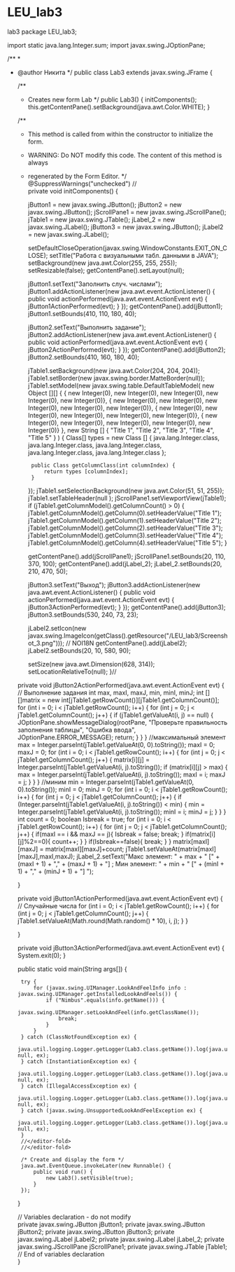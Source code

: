 # LEU_lab3
lab3
package LEU_lab3;

import static java.lang.Integer.sum;
import javax.swing.JOptionPane;

/**
 *
 * @author Никита
 */
public class Lab3 extends javax.swing.JFrame {

    /**
     * Creates new form Lab
     */
    public Lab3() {
        initComponents();
    this.getContentPane().setBackground(java.awt.Color.WHITE);
    }
 
    /**
     * This method is called from within the constructor to initialize the form.
     * WARNING: Do NOT modify this code. The content of this method is always
     * regenerated by the Form Editor.
     */
    @SuppressWarnings("unchecked")
    // <editor-fold defaultstate="collapsed" desc="Generated Code">                          
    private void initComponents() {

        jButton1 = new javax.swing.JButton();
        jButton2 = new javax.swing.JButton();
        jScrollPane1 = new javax.swing.JScrollPane();
        jTable1 = new javax.swing.JTable();
        jLabel_2 = new javax.swing.JLabel();
        jButton3 = new javax.swing.JButton();
        jLabel2 = new javax.swing.JLabel();

        setDefaultCloseOperation(javax.swing.WindowConstants.EXIT_ON_CLOSE);
        setTitle("Работа с визуальными табл. данными в JAVA");
        setBackground(new java.awt.Color(255, 255, 255));
        setResizable(false);
        getContentPane().setLayout(null);

        jButton1.setText("Заполнить случ. числами");
        jButton1.addActionListener(new java.awt.event.ActionListener() {
            public void actionPerformed(java.awt.event.ActionEvent evt) {
                jButton1ActionPerformed(evt);
            }
        });
        getContentPane().add(jButton1);
        jButton1.setBounds(410, 110, 180, 40);

        jButton2.setText("Выполнить задание");
        jButton2.addActionListener(new java.awt.event.ActionListener() {
            public void actionPerformed(java.awt.event.ActionEvent evt) {
                jButton2ActionPerformed(evt);
            }
        });
        getContentPane().add(jButton2);
        jButton2.setBounds(410, 160, 180, 40);

        jTable1.setBackground(new java.awt.Color(204, 204, 204));
        jTable1.setBorder(new javax.swing.border.MatteBorder(null));
        jTable1.setModel(new javax.swing.table.DefaultTableModel(
            new Object [][] {
                { new Integer(0),  new Integer(0),  new Integer(0),  new Integer(0),  new Integer(0)},
                { new Integer(0),  new Integer(0),  new Integer(0),  new Integer(0),  new Integer(0)},
                { new Integer(0),  new Integer(0),  new Integer(0),  new Integer(0),  new Integer(0)},
                { new Integer(0),  new Integer(0),  new Integer(0),  new Integer(0),  new Integer(0)}
            },
            new String [] {
                "Title 1", "Title 2", "Title 3", "Title 4", "Title 5"
            }
        ) {
            Class[] types = new Class [] {
                java.lang.Integer.class, java.lang.Integer.class, java.lang.Integer.class, java.lang.Integer.class, java.lang.Integer.class
            };

            public Class getColumnClass(int columnIndex) {
                return types [columnIndex];
            }
        });
        jTable1.setSelectionBackground(new java.awt.Color(51, 51, 255));
        jTable1.setTableHeader(null
        );
        jScrollPane1.setViewportView(jTable1);
        if (jTable1.getColumnModel().getColumnCount() > 0) {
            jTable1.getColumnModel().getColumn(0).setHeaderValue("Title 1");
            jTable1.getColumnModel().getColumn(1).setHeaderValue("Title 2");
            jTable1.getColumnModel().getColumn(2).setHeaderValue("Title 3");
            jTable1.getColumnModel().getColumn(3).setHeaderValue("Title 4");
            jTable1.getColumnModel().getColumn(4).setHeaderValue("Title 5");
        }

        getContentPane().add(jScrollPane1);
        jScrollPane1.setBounds(20, 110, 370, 100);
        getContentPane().add(jLabel_2);
        jLabel_2.setBounds(20, 210, 470, 50);

        jButton3.setText("Выход");
        jButton3.addActionListener(new java.awt.event.ActionListener() {
            public void actionPerformed(java.awt.event.ActionEvent evt) {
                jButton3ActionPerformed(evt);
            }
        });
        getContentPane().add(jButton3);
        jButton3.setBounds(530, 240, 73, 23);

        jLabel2.setIcon(new javax.swing.ImageIcon(getClass().getResource("/LEU_lab3/Screenshot_3.png"))); // NOI18N
        getContentPane().add(jLabel2);
        jLabel2.setBounds(20, 10, 580, 90);

        setSize(new java.awt.Dimension(628, 314));
        setLocationRelativeTo(null);
    }// </editor-fold>                        

    private void jButton2ActionPerformed(java.awt.event.ActionEvent evt) {                                         
          // Выполнение задания
        int max, maxI, maxJ, min, minI, minJ;
        int [][]matrix = new int[jTable1.getRowCount()][jTable1.getColumnCount()];
        for (int i = 0; i < jTable1.getRowCount(); i++) {
            for (int j = 0; j < jTable1.getColumnCount(); j++) {
                if (jTable1.getValueAt(i, j) == null) {
                    JOptionPane.showMessageDialog(rootPane,
                            "Проверьте правильность заполнения таблицы", "Ошибка ввода",
                            JOptionPane.ERROR_MESSAGE);
                    return;
                }
            }
        }
        //максимальный элемент
        max = Integer.parseInt(jTable1.getValueAt(0, 0).toString());
        maxI = 0;
        maxJ = 0;
        for (int i = 0; i < jTable1.getRowCount(); i++) {
            for (int j = 0; j < jTable1.getColumnCount(); j++) {
                matrix[i][j] = Integer.parseInt(jTable1.getValueAt(i, j).toString());
                if (matrix[i][j]  > max) {
                    max = Integer.parseInt(jTable1.getValueAt(i, j).toString());
                    maxI = i;
                    maxJ = j;
                }
            }
        }
        //миним
        min = Integer.parseInt(jTable1.getValueAt(0, 0).toString());
        minI = 0;
        minJ = 0;
        for (int i = 0; i < jTable1.getRowCount(); i++) {
            for (int j = 0; j < jTable1.getColumnCount(); j++) {
                if (Integer.parseInt(jTable1.getValueAt(i, j).toString()) < min) {
                    min = Integer.parseInt(jTable1.getValueAt(i, j).toString());
                    minI = i;
                    minJ = j;
                }
            }
        }
        int count = 0;
        boolean Isbreak = true;
        for (int i = 0; i < jTable1.getRowCount(); i++) {
            for (int j = 0; j < jTable1.getColumnCount(); j++) {
                if(maxI == i && maxJ == j){
                    Isbreak = false;
                    break;
                }
                if(matrix[i][j]%2==0){
                    count++;
                }
            }
            if(Isbreak==false){
                break;
            }
        }
        matrix[maxI][maxJ] = matrix[maxI][maxJ]+count;
        jTable1.setValueAt(matrix[maxI][maxJ],maxI,maxJ);
        jLabel_2.setText("Макс элемент: " + max + 
                " [" + (maxI + 1) + "," + (maxJ + 1) + "] ; Мин элемент: " + min + 
                " [" + (minI + 1) + "," + (minJ + 1) + "] ");

    }                                        

    private void jButton1ActionPerformed(java.awt.event.ActionEvent evt) {                                         
       // Случайные числа
        for (int i = 0; i < jTable1.getRowCount(); i++) {
            for (int j = 0; j < jTable1.getColumnCount(); j++) {
                jTable1.setValueAt(Math.round(Math.random() * 10), i, j);
            }
        }

    }                                        

    private void jButton3ActionPerformed(java.awt.event.ActionEvent evt) {                                         
        System.exit(0);
    }                                        


    public static void main(String args[]) {
    
        try {
            for (javax.swing.UIManager.LookAndFeelInfo info : javax.swing.UIManager.getInstalledLookAndFeels()) {
                if ("Nimbus".equals(info.getName())) {
                    javax.swing.UIManager.setLookAndFeel(info.getClassName());
                    break;
                }
            }
        } catch (ClassNotFoundException ex) {
            java.util.logging.Logger.getLogger(Lab3.class.getName()).log(java.util.logging.Level.SEVERE, null, ex);
        } catch (InstantiationException ex) {
            java.util.logging.Logger.getLogger(Lab3.class.getName()).log(java.util.logging.Level.SEVERE, null, ex);
        } catch (IllegalAccessException ex) {
            java.util.logging.Logger.getLogger(Lab3.class.getName()).log(java.util.logging.Level.SEVERE, null, ex);
        } catch (javax.swing.UnsupportedLookAndFeelException ex) {
            java.util.logging.Logger.getLogger(Lab3.class.getName()).log(java.util.logging.Level.SEVERE, null, ex);
        }
        //</editor-fold>
        //</editor-fold>

        /* Create and display the form */
        java.awt.EventQueue.invokeLater(new Runnable() {
            public void run() {
                new Lab3().setVisible(true);
            }
        });
    }

    // Variables declaration - do not modify                     
    private javax.swing.JButton jButton1;
    private javax.swing.JButton jButton2;
    private javax.swing.JButton jButton3;
    private javax.swing.JLabel jLabel2;
    private javax.swing.JLabel jLabel_2;
    private javax.swing.JScrollPane jScrollPane1;
    private javax.swing.JTable jTable1;
    // End of variables declaration                   
}
